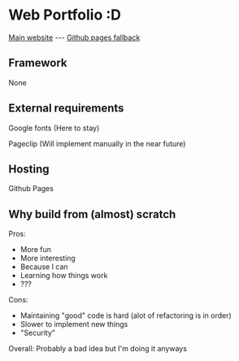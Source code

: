 # Web Portfolio :D

[Main website](https://jeffreylu.me) --- [Github pages fallback](https://ussiamaboat.github.io)

## Framework

None

## External requirements

Google fonts (Here to stay)

Pageclip (Will implement manually in the near future)

## Hosting

Github Pages

## Why build from (almost) scratch

Pros:
- More fun
- More interesting
- Because I can
- Learning how things work
- ???

Cons:
- Maintaining "good" code is hard (alot of refactoring is in order)
- Slower to implement new things
- "Security"

Overall: Probably a bad idea but I'm doing it anyways
